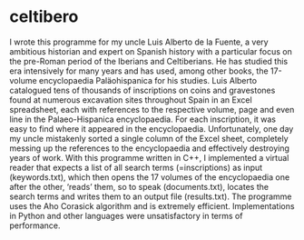 # celtibero

I wrote this programme for my uncle Luis Alberto de la Fuente, a very ambitious historian and expert on Spanish history with a particular focus on the pre-Roman period of the Iberians and Celtiberians.
He has studied this era intensively for many years and has used, among other books, the 17-volume encyclopaedia Paläohispanica for his studies. Luis Alberto catalogued tens of thousands of inscriptions on coins and gravestones found at numerous excavation sites throughout Spain in an Excel spreadsheet, each with references to the respective volume, page and even line in the Palaeo-Hispanica encyclopaedia. For each inscription, it was easy to find where it appeared in the encyclopaedia. Unfortunately, one day my uncle mistakenly sorted a single column of the Excel sheet, completely messing up the references to the encyclopaedia and effectively destroying years of work.
With this programme written in C++, I implemented a virtual reader that expects a list of all search terms (=inscriptions) as input (keywords.txt), which then opens the 17 volumes of the encyclopaedia one after the other, ‘reads’ them, so to speak (documents.txt), locates the search terms and writes them to an output file (results.txt). The programme uses the Aho Corasick algorithm and is extremely efficient. Implementations in Python and other languages were unsatisfactory in terms of performance.